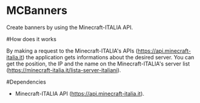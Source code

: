 # MCBanners
Create banners by using the Minecraft-ITALIA API.

#How does it works

By making a request to the Minecraft-ITALIA's APIs (https://api.minecraft-italia.it) the application gets informations
about the desired server.
You can get the position, the IP and the name on the Minecraft-ITALIA's server list (https://minecraft-italia.it/lista-server-italiani).

#Dependencies

- Minecraft-ITALIA API (https://api.minecraft-italia.it).
